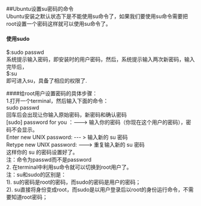 ##Ubuntu设置su密码的命令  
Ubuntu安装之默认状态下是不能使用su命令了，如果我们要使用su命令需要把root设置一个密码这样就可以使用su命令了。    
#### 使用sudo  
$:sudo passwd  
系统提示输入密码，即安装时的用户密码，然后，系统提示输入两次新密码，输入完毕后，  
$:su  
即可进入su，具备了相应的权限了.  

####给root用户设置密码的具体步骤：  
1.打开一个terminal，然后输入下面的命令：  
sudo passwd  
回车后会出现让你输入原始密码，新密码和确认密码  
[sudo] password for you ：---> 输入你的密码（你现在这个用户的密码），密码不会显示。  
Enter new UNIX password: --- > 输入新的 su 密码  
Retype new UNIX password: ---> 重复输入新的 su 密码  
这样你的 su 的密码设置好了。  
注：命令为passwd而不是password  
2. 在terminal中利用su命令就可以切换到root用户了。  
注：su和sudo的区别是：  
1). su的密码是root的密码，而sudo的密码是用户的密码；  
2). su直接将身份变成root，而sudo是以用户登录后以root的身份运行命令，不需要知道root密码；  